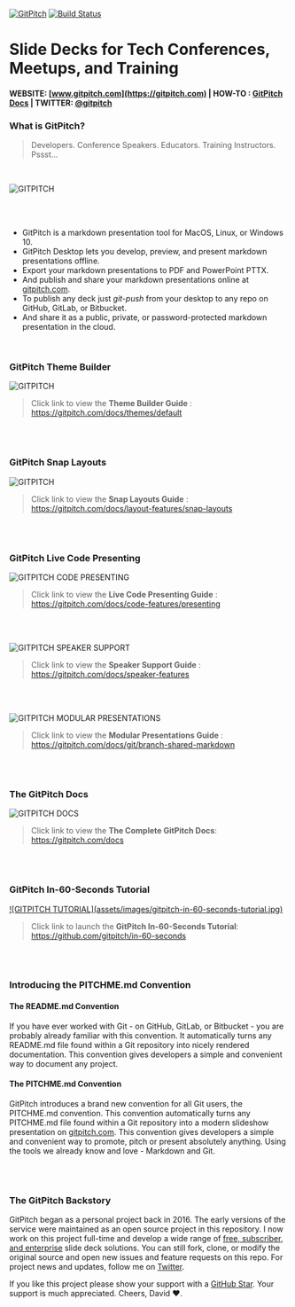 [![GitPitch](https://gitpitch.com/assets/badge.svg)](https://gitpitch.com/gitpitch/gitpitch/master) [![Build Status](https://semaphoreci.com/api/v1/onetapbeyond/gitpitch/branches/master/shields_badge.svg)](https://semaphoreci.com/onetapbeyond/gitpitch)

# Slide Decks for Tech Conferences, Meetups, and Training

#### WEBSITE: [www.gitpitch.com](https://gitpitch.com) | HOW-TO : [GitPitch Docs](https://gitpitch.com/docs) | TWITTER: [@gitpitch](https://twitter.com/gitpitch)


### What is GitPitch?

> Developers. Conference Speakers. Educators. Training Instructors. Pssst...
>
<br>

![GITPITCH](assets/images/gitpitch-lets-get-started.gif)

<br><br>

- GitPitch is a markdown presentation tool for MacOS, Linux, or Windows 10.
- GitPitch Desktop lets you develop, preview, and present markdown presentations offline.
- Export your markdown presentations to PDF and PowerPoint PTTX.
- And publish and share your markdown presentations online at [gitpitch.com](https://gitpitch.com).
- To publish any deck just *git-push* from your desktop to any repo on GitHub, GitLab, or Bitbucket.
- And share it as a public, private, or password-protected markdown presentation in the cloud.

<br>

### GitPitch Theme Builder

![GITPITCH](assets/images/gitpitch.gif)

> Click link to view the **Theme Builder Guide** : https://gitpitch.com/docs/themes/default

<br><br>

### GitPitch Snap Layouts

![GITPITCH](assets/images/gitpitch-snap-layouts.gif)

> Click link to view the **Snap Layouts Guide** : https://gitpitch.com/docs/layout-features/snap-layouts

<br><br>

### GitPitch Live Code Presenting

![GITPITCH CODE PRESENTING](assets/images/gitpitch-code-presenting.gif)

> Click link to view the **Live Code Presenting Guide** : https://gitpitch.com/docs/code-features/presenting

<br><br>

![GITPITCH SPEAKER SUPPORT](assets/images/gitpitch-speaker-support.jpg)

> Click link to view the **Speaker Support Guide** : https://gitpitch.com/docs/speaker-features

<br><br>

![GITPITCH MODULAR PRESENTATIONS](assets/images/gitpitch-modular.jpg)

> Click link to view the **Modular Presentations Guide** : https://gitpitch.com/docs/git/branch-shared-markdown

<br><br>

### The GitPitch Docs

![GITPITCH DOCS](assets/images/gitpitch-docs.jpg)

> Click link to view the **The Complete GitPitch Docs**: https://gitpitch.com/docs

<br><br>

### GitPitch In-60-Seconds Tutorial

<a target="_blank" href="https://github.com/gitpitch/in-60-seconds">
![GITPITCH TUTORIAL](assets/images/gitpitch-in-60-seconds-tutorial.jpg)
</a>

> Click link to launch the **GitPitch In-60-Seconds Tutorial**: https://github.com/gitpitch/in-60-seconds

<br><br>

### Introducing the PITCHME.md Convention

#### The README.md Convention

If you have ever worked with Git - on GitHub, GitLab, or Bitbucket - you are
probably already familiar with this convention. It automatically turns any
README.md file found within a Git repository into nicely rendered documentation.
This convention gives developers a simple and convenient way to document any
project.

#### The PITCHME.md Convention

GitPitch introduces a brand new convention for all Git users, the PITCHME.md
convention. This convention automatically turns any PITCHME.md file found
within a Git repository into a modern slideshow presentation on
[gitpitch.com](https://gitpitch.com). This convention gives developers a simple
and convenient way to promote, pitch or present absolutely anything. Using the
tools we already know and love - Markdown and Git.

<br><br>

### The GitPitch Backstory

GitPitch began as a personal project back in 2016. The early versions of the
service were maintained as an open source project in this repository. I now
work on this project full-time and develop a wide range of
[free, subscriber, and enterprise](https://gitpitch.com/pricing) slide deck
solutions. You can still fork, clone, or modify the original source and open
new issues and feature requests on this repo. For project news and updates,
follow me on [Twitter](https://twitter.com/gitpitch).

If you like this project please show your support with a
[GitHub Star](https://github.com/gitpitch/gitpitch/stargazers). Your support is
much appreciated. Cheers, David :heart:.

<br><br>
